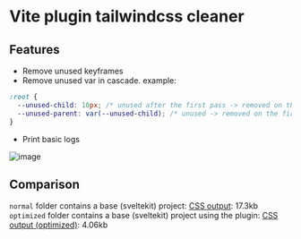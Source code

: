 # Vite plugin tailwindcss cleaner

## Features
- Remove unused keyframes
- Remove unused var in cascade. example:
```css
:root {
  --unused-child: 10px; /* unused after the first pass -> removed on the second pass */
  --unused-parent: var(--unused-child); /* unused -> removed on the first pass */
}
```
- Print basic logs

![image](https://github.com/user-attachments/assets/d80172cf-4998-42fe-87b5-0552c46aef32)

## Comparison
`normal` folder contains a base (sveltekit) project:
[CSS output](https://github.com/madmoizo/sveltekit-t4-repro/blob/main/normal/.svelte-kit/output/client/_app/immutable/assets/2.D6LpQ2Rr.css): 17.3kb
`optimized` folder contains a base (sveltekit) project using the plugin:
[CSS output (optimized)](https://github.com/madmoizo/sveltekit-t4-repro/blob/main/optimized/.svelte-kit/output/client/_app/immutable/assets/2.D6LpQ2Rr.css): 4.06kb
